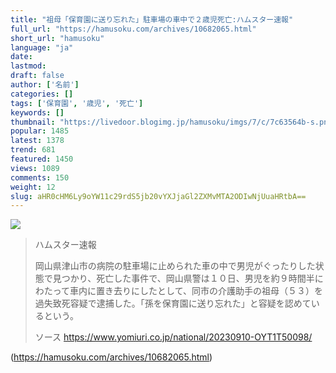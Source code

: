 ```yaml
---
title: "祖母「保育園に送り忘れた」駐車場の車中で２歳児死亡:ハムスター速報"
full_url: "https://hamusoku.com/archives/10682065.html"
short_url: "hamusoku"
language: "ja"
date: 
lastmod: 
draft: false
author: ['名前']
categories: []
tags: ['保育園', '歳児', '死亡']
keywords: []
thumbnail: "https://livedoor.blogimg.jp/hamusoku/imgs/7/c/7c63564b-s.png"
popular: 1485
latest: 1378
trend: 681
featured: 1450
views: 1089
comments: 150
weight: 12
slug: aHR0cHM6Ly9oYW11c29rdS5jb20vYXJjaGl2ZXMvMTA2ODIwNjUuaHRtbA==
---
```


![](https://livedoor.blogimg.jp/hamusoku/imgs/7/c/7c63564b-s.png)

<blockquote><p>ハムスター速報</p><p> 岡山県津山市の病院の駐車場に止められた車の中で男児がぐったりした状態で見つかり、死亡した事件で、岡山県警は１０日、男児を約９時間半にわたって車内に置き去りにしたとして、同市の介護助手の祖母（５３）を過失致死容疑で逮捕した。「孫を保育園に送り忘れた」と容疑を認めているという。<br></p>ソース <a href='https://www.yomiuri.co.jp/national/20230910-OYT1T50098/' target='blank'>https://www.yomiuri.co.jp/national/20230910-OYT1T50098/</a></blockquote>

(https://hamusoku.com/archives/10682065.html)
